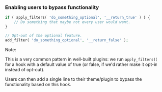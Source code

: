 ### Enabling users to bypass functionality

```php
if ( apply_filters( 'do_something_optional', '__return_true' ) ) {
	// Do something that maybe not every user would want.
}
```

```php
// Opt-out of the optional feature.
add_filter( 'do_something_optional', '__return_false' );
```
<!-- .element: class="fragment" -->

Note:

This is a very common pattern in well-built plugins: we run `apply_filters()` for a hook with a default value of true (or false, if we'd rather make it opt-in instead of opt-out).

Users can then add a single line to their theme/plugin to bypass the functionality based on this hook.
